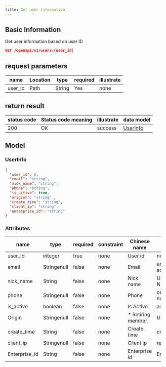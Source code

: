 ```yaml
---
title: Get user information
---
```


## Basic Information

Get user information based on user ID

```json title="请求路径"
GET /openapi/v1/users/{user_id}
```

## request parameters

| name                         | Location | type   | required | illustrate |
| ---------------------------- | -------- | ------ | -------- | ---------- |
| user_id | Path     | String | Yes      | none       |

## return result

| status code | Status code meaning | illustrate | data model            |
| ----------- | ------------------- | ---------- | --------------------- |
| 200         | OK                  | success    | [UserInfo](#UserInfo) |

## Model

### UserInfo

```json
{
  "user_id": 0,
  "email": "string",
  "nick_name": "string",
  "phone": "string",
  "is_active": true,
  "origion": "string" ,
  "create_time": "string",
  "client_ip": "string",
  "enterprise_id": "string"
}

```

### Attributes

| name                               | type        | required | constraint | Chinese name                        | illustrate                         |
| ---------------------------------- | ----------- | -------- | ---------- | ----------------------------------- | ---------------------------------- |
| user_id       | integer     | true     | none       | User id                             | none                               |
| email                              | Stringenull | false    | none       | Email                               | email address                      |
| nick_name     | String      | false    | none       | Nick name                           | User's Nickname                    |
| phone                              | Stringenull | false    | none       | Phone                               | cellphone number                   |
| is_active     | boolean     | false    | none       | Is Active                           | active state                       |
| Origin                             | Stringenull | false    | none       | \* Retiring member. | User source                        |
| create_time   | String      | false    | none       | Create time                         | creation time                      |
| client_ip     | Stringenull | false    | none       | Client ip                           | register ip                        |
| Enterprise_id | String      | false    | none       | Enterprise id                       | Enterprise_id |



